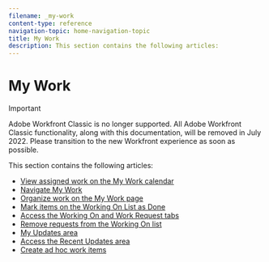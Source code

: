 ```yaml
---
filename: _my-work
content-type: reference
navigation-topic: home-navigation-topic
title: My Work
description: This section contains the following articles:
---
```


# My Work

>[!IMPORTANT]
>
>Adobe Workfront Classic is no longer supported. All Adobe Workfront Classic functionality, along with this documentation, will be removed in July 2022. Please transition to the new Workfront experience as soon as possible.

This section contains the following articles:

* [View assigned work on the My Work calendar](../../../workfront-basics/using-home/my-work/view-assigned-work-on-calendar-my-work.md) 
* [Navigate My Work](../../../workfront-basics/using-home/my-work/navigate-my-work.md) 
* [Organize work on the My Work page](../../../workfront-basics/using-home/my-work/organize-work-my-work.md) 
* [Mark items on the Working On List as Done](../../../workfront-basics/using-home/my-work/mark-items-done-my-work.md) 
* [Access the Working On and Work Request tabs](../../../workfront-basics/using-home/my-work/access-the-working-on-tab-my-work.md) 
* [Remove requests from the Working On list](../../../workfront-basics/using-home/my-work/remove-requests-my-work.md) 
* [My Updates area](../../../workfront-basics/using-home/my-work/my-updates-area-my-work.md) 
* [Access the Recent Updates area](../../../workfront-basics/using-home/my-work/access-recent-updates-area-my-work.md) 
* [Create ad hoc work items](../../../workfront-basics/using-home/my-work/create-ad-hoc-work-items-my-work.md)

